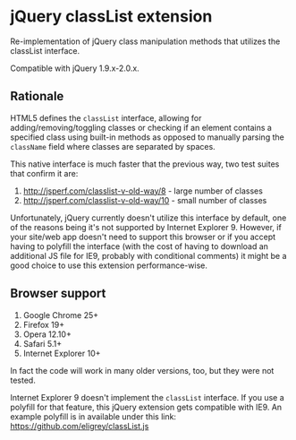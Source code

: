 jQuery classList extension
==================================================

Re-implementation of jQuery class manipulation methods that utilizes the classList interface.

Compatible with jQuery 1.9.x-2.0.x.

Rationale
--------------------------------------

HTML5 defines the `classList` interface, allowing for adding/removing/toggling classes or checking if an element
contains a specified class using built-in methods as opposed to manually parsing the `className` field where
classes are separated by spaces.

This native interface is much faster that the previous way, two test suites that confirm it are:

1. http://jsperf.com/classlist-v-old-way/8 - large number of classes
2. http://jsperf.com/classlist-v-old-way/10 - small number of classes

Unfortunately, jQuery currently doesn't utilize this interface by default, one of the reasons being it's
not supported by Internet Explorer 9. However, if your site/web app doesn't need to support this browser
or if you accept having to polyfill the interface (with the cost of having to download an additional JS file
for IE9, probably with conditional comments) it might be a good choice to use this extension performance-wise.

Browser support
--------------------------------------

1. Google Chrome 25+
2. Firefox 19+
3. Opera 12.10+
4. Safari 5.1+
2. Internet Explorer 10+

In fact the code will work in many older versions, too, but they were not tested.

Internet Explorer 9 doesn't implement the `classList` interface. If you use a polyfill for that feature,
this jQuery extension gets compatible with IE9. An example polyfill is in available under this link:
https://github.com/eligrey/classList.js
